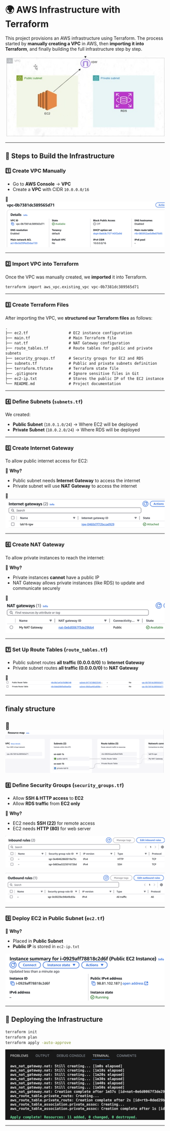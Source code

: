 # 🌍 AWS Infrastructure with Terraform

This project provisions an AWS infrastructure using Terraform. The process started by **manually creating a VPC** in AWS, then **importing it into Terraform**, and finally building the full infrastructure step by step.

![Alt text](assets/pic10.png)

---

## 📌 Steps to Build the Infrastructure

### 1️⃣ **Create VPC Manually**
- Go to **AWS Console** → **VPC**
- Create a **VPC** with CIDR `10.0.0.0/16`

📸![Alt text](assets/pic1.png)

---

### 2️⃣ **Import VPC into Terraform**
Once the VPC was manually created, we **imported** it into Terraform.

```bash
terraform import aws_vpc.existing_vpc vpc-0b7381dc389565d71
```

---

### 3️⃣ **Create Terraform Files**
After importing the VPC, we **structured our Terraform files** as follows:

```
.
├── ec2.tf                  # EC2 instance configuration
├── main.tf                 # Main Terraform file
├── nat.tf                  # NAT Gateway configuration
├── route_tables.tf         # Route tables for public and private subnets
├── security_groups.tf      # Security groups for EC2 and RDS
├── subnets.tf              # Public and private subnets definition
├── terraform.tfstate       # Terraform state file 
├── .gitignore              # Ignore sensitive files in Git
├── ec2-ip.txt              # Stores the public IP of the EC2 instance
└── README.md               # Project documentation
```

---

### 4️⃣ **Define Subnets (`subnets.tf`)**
We created:
- **Public Subnet** (`10.0.1.0/24`) → Where EC2 will be deployed
- **Private Subnet** (`10.0.2.0/24`) → Where RDS will be deployed

---

### 5️⃣ **Create Internet Gateway**
To allow public internet access for EC2:

📌 **Why?**  
- Public subnet needs **Internet Gateway** to access the internet  
- Private subnet will use **NAT Gateway** to access the internet 

📸![Alt text](assets/pic4.png)

---

### 6️⃣ **Create NAT Gateway**
To allow private instances to reach the internet:

📌 **Why?**  
- Private instances **cannot** have a public IP  
- NAT Gateway allows private instances (like RDS) to update and communicate securely  

📸![Alt text](assets/pic5.png)


---

### 7️⃣ **Set Up Route Tables (`route_tables.tf`)**
- Public subnet routes **all traffic (0.0.0.0/0)** to **Internet Gateway**
- Private subnet routes **all traffic (0.0.0.0/0)** to **NAT Gateway**
 
📸![Alt text](assets/pic3.png)

---
## finaly structure

📸![Alt text](assets/pic2.png)
---


### 8️⃣ **Define Security Groups (`security_groups.tf`)**
- Allow **SSH & HTTP access** to **EC2**  
- Allow **RDS traffic** from **EC2 only**  

📌 **Why?**  
- EC2 needs **SSH (22)** for remote access  
- EC2 needs **HTTP (80)** for web server 

![Alt text](assets/pic6.png)

![Alt text](assets/pic7.png)

---

### 9️⃣ **Deploy EC2 in Public Subnet (`ec2.tf`)**

📌 **Why?**  
- Placed in **Public Subnet**  
- **Public IP** is stored in `ec2-ip.txt`  

![Alt text](assets/pic8.png)

---

## 🚀 **Deploying the Infrastructure**
```bash
terraform init
terraform plan
terraform apply -auto-approve
```
![Alt text](assets/pic9.png)

---

